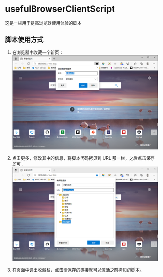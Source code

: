 # usefulBrowserClientScript
这是一些用于提高浏览器使用体验的脚本

## 脚本使用方式
1. 在浏览器中收藏一个新页：
  ![创建收藏项目](assets/imgs/README_img1.png "创建收藏项目")

2. 点击更多，修改其中的信息，将脚本代码拷贝到 URL 那一栏，之后点击保存即可：
  ![修改 URL 信息](assets/imgs/README_img2.png "修改 URL 信息")
  
3. 在页面中调出收藏栏，点击刚保存的链接就可以激活之前拷贝的脚本。